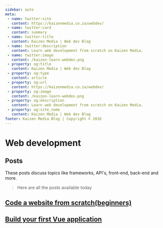 ```yaml
---
sidebar: auto
meta:
 - name: twitter:site 
   content: https://kaizenmedia.co.za/webdev/
 - name: twitter:card 
   content: summary
 - name: twitter:title 
   content: Kaizen Media | Web dev Blog
 - name: twitter:description 
   content: Learn web development from scratch on Kaizen Media.
 - name: twitter:image 
   content: /kaizen-learn-webdev.png
 - property: og:title 
   content: Kaizen Media | Web dev Blog 
 - property: og:type 
   content: article 
 - property: og:url 
   content: https://kaizenmedia.co.za/webdev/
 - property: og:image 
   content: /kaizen-learn-webdev.png
 - property: og:description 
   content: Learn web development from scratch on Kaizen Media.
 - property: og:site_name 
   content: Kaizen Media | Web dev Blog
footer: Kaizen Media Blog | Copyright © 2018
---
```



# Web development

## Posts

These posts discuss topics like frameworks, API's, front-end, back-end and more.

> Here are all the posts available today
## [Code a website from scratch(beginners)](/webdev/build-a-website-from-scratch.md)
## [Build your first Vue application](/webdev/build-a-vue-app.md)
